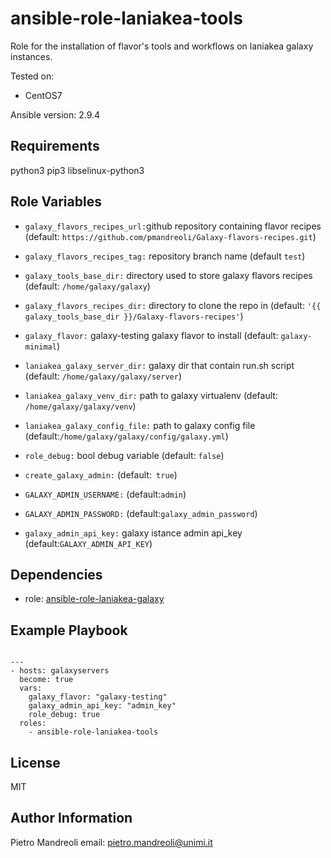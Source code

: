 ansible-role-laniakea-tools
===========================

Role for the installation of flavor's tools and workflows on laniakea galaxy instances.

Tested on:

-  CentOS7

Ansible version: 2.9.4

Requirements
------------

python3 pip3 libselinux-python3

Role Variables
--------------

- ``galaxy_flavors_recipes_url:``github repository containing flavor recipes (default: ``https://github.com/pmandreoli/Galaxy-flavors-recipes.git``)
 
- ``galaxy_flavors_recipes_tag:`` repository branch name (default ``test``)
 
- ``galaxy_tools_base_dir:`` directory used to store galaxy flavors recipes (default: ``/home/galaxy/galaxy``)
 
- ``galaxy_flavors_recipes_dir:``  directory to clone the repo in (default: ``'{{ galaxy_tools_base_dir }}/Galaxy-flavors-recipes'``)
 
- ``galaxy_flavor:`` galaxy-testing galaxy flavor to install (default: ``galaxy-minimal``)
 
- ``laniakea_galaxy_server_dir:``  galaxy dir that contain run.sh script (default: ``/home/galaxy/galaxy/server``)
 
- ``laniakea_galaxy_venv_dir:`` path to galaxy virtualenv (default: ``/home/galaxy/galaxy/venv``) 

- ``laniakea_galaxy_config_file:``  path to galaxy config file (default:``/home/galaxy/galaxy/config/galaxy.yml``)
 
- ``role_debug:`` bool debug variable (default: ``false``)

- ``create_galaxy_admin:`` (default:`` true``)

- ``GALAXY_ADMIN_USERNAME:`` (default:``admin``)

- ``GALAXY_ADMIN_PASSWORD:`` (default:``galaxy_admin_password``)

- ``galaxy_admin_api_key:`` galaxy istance admin api_key (default:``GALAXY_ADMIN_API_KEY``)


Dependencies
------------

- role: [ansible-role-laniakea-galaxy](https://github.com/Laniakea-elixir-it/ansible-role-laniakea-galaxy)


Example Playbook
----------------

```

--- 
- hosts: galaxyservers
  become: true
  vars:
    galaxy_flavor: "galaxy-testing"
    galaxy_admin_api_key: "admin_key"
    role_debug: true
  roles:
    - ansible-role-laniakea-tools
```

License
-------

MIT

Author Information
------------------
Pietro Mandreoli
email: pietro.mandreoli@unimi.it

